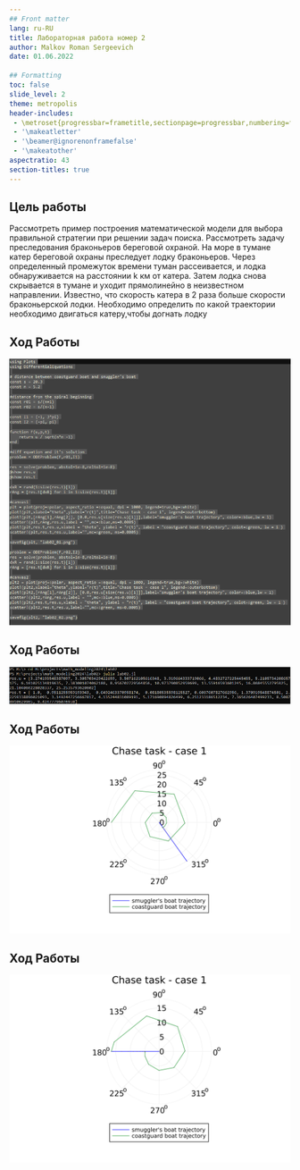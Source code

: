 ```yaml
---
## Front matter
lang: ru-RU
title: Лабораторная работа номер 2
author: Malkov Roman Sergeevich
date: 01.06.2022

## Formatting
toc: false
slide_level: 2
theme: metropolis
header-includes: 
 - \metroset{progressbar=frametitle,sectionpage=progressbar,numbering=fraction}
 - '\makeatletter'
 - '\beamer@ignorenonframefalse'
 - '\makeatother'
aspectratio: 43
section-titles: true
---
```



## Цель работы
Рассмотреть пример построения математической модели для выбора правильной стратегии при решении задач поиска.
Рассмотреть задачу преследования браконьеров береговой охраной. На море в тумане катер береговой охраны преследует лодку браконьеров.
Через определенный промежуток времени туман рассеивается, и лодка обнаруживается на расстоянии k км от катера. 
Затем лодка снова скрывается в тумане и уходит прямолинейно в неизвестном направлении. Известно, что скорость катера в 2 раза больше скорости браконьерской лодки.
Необходимо определить по какой траектории необходимо двигаться катеру,чтобы догнать лодку

## Ход Работы 
![3](Screens/3.png)

## Ход Работы
![2](Screens/2.png)

## Ход Работы
![lab02_01](Screens/lab02_01.png)

## Ход Работы
![lab02_02](Screens/lab02_02.png)
